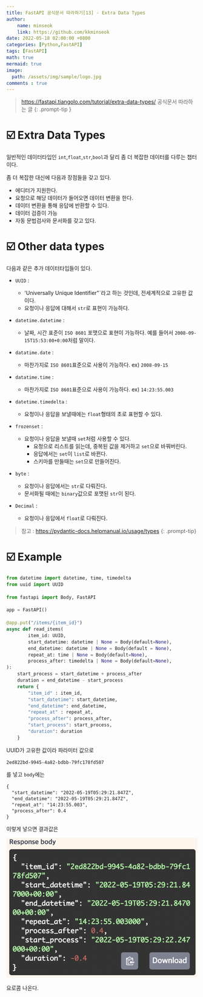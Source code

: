```yaml
---
title: FastAPI 공식문서 따라하기[13] - Extra Data Types
author: 
    name: minseok
    link: https://github.com/kkminseok
date: 2022-05-18 02:00:00 +0800
categories: [Python,FastAPI]
tags: [FastAPI]
math: true
mermaid: true
image: 
  path: /assets/img/sample/logo.jpg
comments : true
---
```



> <https://fastapi.tiangolo.com/tutorial/extra-data-types/> 공식문서 따라하는 글
{: .prompt-tip }

# ☑️ Extra Data Types

일반적인 데이터타입인 `int`,`float`,`str`,`bool`과 달리 좀 더 복잡한 데이터를 다루는 챕터이다.

좀 더 복잡한 대신에 다음과 장점들을 갖고 있다.

- 에디터가 지원한다.
- 요청으로 해당 데이터가 들어오면 데이터 변환을 한다.
- 데이터 변환을 통해 응답에 반환할 수 있다.
- 데이터 검증이 가능
- 자동 문법검사와 문서화를 갖고 있다.

# ☑️ Other data types

다음과 같은 추가 데이터타입들이 있다.

- `UUID` : 
  - 'Universally Unique Identifier"`라고 하는 것인데, 전세계적으로 고유한 값이다.
  - 요청이나 응답에 대해서 `str`로 표현이 가능하다.

- `datetime.datetime` : 
  - 날짜, 시간 표준이 `ISO 8601` 포맷으로 표현이 가능하다. 예를 들어서 `2008-09-15T15:53:00+0:00`처럼 말이다.
- `datatime.date` : 
  - 마찬가지로 `ISO 8601`표준으로 사용이 가능하다. ex) `2008-09-15`
- `datatime.time` : 
  - 마찬가지로 `ISO 8601`표준으로 사용이 가능하다. ex) `14:23:55.003`
- `datetime.timedelta` : 
  - 요청이나 응답을 보낼때에는 `float`형태의 초로 표현할 수 있다.
- `frozenset` :
  - 요청이나 응답을 보낼때 `set`처럼 사용할 수 있다.
    - 요청으로 리스트를 읽는데, 중복된 값을 제거하고 `set`으로 바꿔버린다.
    - 응답에서는 `set`이 `list`로 바뀐다.
    - 스키마를 만들때는 `set`으로 만들어진다.
- `byte` : 
  - 요청이나 응답에서는 `str`로 다뤄진다.
  - 문서화될 때에는 `binary`값으로 포맷된 `str`이 된다.
- `Decimal` : 
  - 요청이나 응답에서 `float`로 다뤄진다.

> 참고 : <https://pydantic-docs.helpmanual.io/usage/types>
{: .prompt-tip}

# ☑️ Example

```python
from datetime import datetime, time, timedelta
from uuid import UUID

from fastapi import Body, FastAPI

app = FastAPI()

@app.put("/items/{item_id}")
async def read_items(
        item_id: UUID,
        start_datetime: datetime | None = Body(default=None),
        end_datetime: datetime | None = Body(default = None),
        repeat_at: time | None = Body(default=None),
        process_after: timedelta | None = Body(default=None),
):
    start_process = start_datetime + process_after
    duration = end_datetime - start_process
    return {
        "item_id" : item_id,
        "start_datetime": start_datetime,
        "end_datetime": end_datetime,
        "repeat_at" : repeat_at,
        "process_after": process_after,
        "start_process": start_process,
        "duration": duration
    }


```

UUID가 고유한 값이라 파라미터 값으로 
```text
2ed822bd-9945-4a82-bdbb-79fc178fd507
```
를 넣고 `body`에는

```text
{
  "start_datetime": "2022-05-19T05:29:21.847Z",
  "end_datetime": "2022-05-19T05:29:21.847Z",
  "repeat_at": "14:23:55.003",
  "process_after": 0.4
}
```

이렇게 넣으면 결과값은

![](../assets/img/fastapi_post/12_result.png)

요로콤 나온다.

